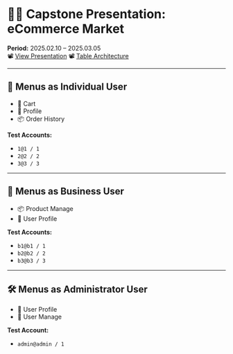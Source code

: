 # 🧑‍💻 Capstone Presentation: eCommerce Market

**Period:** 2025.02.10 – 2025.03.05  
📽️ [View Presentation](https://docs.google.com/presentation/d/1_E2D-_uqx2CB90uy9fI5C6HRkStrObzerSMai5cN6Po/edit?slide=id.g33c7d60c239_0_388#slide=id.g33c7d60c239_0_388)
📽️ [Table Architecture](https://github.com/Eunjung17/01_eCommerce_Site/blob/main/table_architecture/ERD.pdf)


---

## 👤 Menus as Individual User

- 🛒 Cart  
- 👤 Profile  
- 📦 Order History  

**Test Accounts:**  
- `1@1 / 1`  
- `2@2 / 2`  
- `3@3 / 3`

---

## 🏪 Menus as Business User

- 📦 Product Manage  
- 👤 User Profile  

**Test Accounts:**  
- `b1@b1 / 1`  
- `b2@b2 / 2`  
- `b3@b3 / 3`

---

## 🛠️ Menus as Administrator User

- 👤 User Profile  
- 👥 User Manage  

**Test Account:**  
- `admin@admin / 1`

